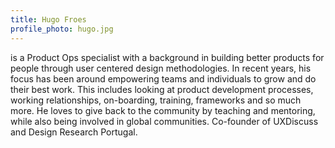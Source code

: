 ```yaml
---
title: Hugo Froes
profile_photo: hugo.jpg
---
```

is a Product Ops specialist with a background in building better products for people through user centered design methodologies. In recent years, his focus has been around empowering teams and individuals to grow and do their best work. This includes looking at product development processes, working relationships, on-boarding, training, frameworks and so much more. He loves to give back to the community by teaching and mentoring, while also being involved in global communities. Co-founder of UXDiscuss and Design Research Portugal.

